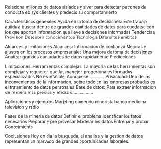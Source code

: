 Relaciona millones de datos aislados y siver para detectar patrones de conducta eb sys clientes y predecis su comportamiento

Caracteristicas generales
Ayuda en la toma de decisiones: Este trabajo auiida a buscar dentro de grandes cantidades de datos para quedatse con los que aporten informacion que lleve a decisiones informadas
Tendencias
Prevision
Descubrir conocimientos
Tecnologia
Diferentes ambitos


Alcances y limitaciones
Alcances:
Informacion de confianza
Mejoras y ajustes en los procesos empresariales
Una mejora de toma de decisiones
Analizar grandes cantudades de datos rapidamente
Predicciones

Limitaciones:
Herramientas complejas: La mayoria de las herramientas son complejar y requieren que las manejen progesionales formados especializados
No es infalible: Aunque se ............
Privacidad: Uno de los inconvenientes de la informacion, sobre todo en las empresas probadas es el tratamiento de datos personales
Base de datos: Para extraer informacion de manera mas precisa y eficaz s.................

Aplicaciones y ejemplos
Marjeting 
comercio minorista
banca
medicina
television y radio

Fases de la mineria de datos
Definir el problema
Identificar los fatos necesarios 
Preparar y pre provesar
Modelar los datos
Entrenar y probar
Conocimiento

Coclusiones Hoy en dia la busqueda, el analisis y la gestion de datos representan un marvado de grandes oportunidades laborales.
